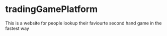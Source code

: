 # tradingGamePlatform
This is a website for people lookup their faviourte second hand game in the fastest way
